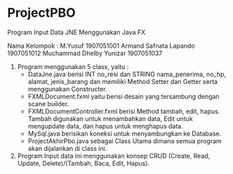# ProjectPBO
Program Input Data JNE Menggunakan Java FX

Nama Kelompok :
M.Yusuf 1907051001
Armand Safnata Lapando 1907051012
Muchammad Dhelby Yunizar 1907051037

1. Program menggunakan 5 class, yaitu :
   - DataJne.java berisi INT no_resi dan STRING nama_penerima, no_hp, alamat, jenis_barang dan memiliki Method Setter dan Getter serta menggunakan Constructer.
   - FXMLDocument.fxml yaitu berisi desain yang tersambung dengan scane builder.
   - FXMLDocumentController.fxml berisi Method tambah, edit, hapus. Tambah digunakan untuk menambahkan data, Edit untuk mengupdate data, dan hapus untuk menghapus data.
   - MySql.java berisikan koneksi untuk menyambungkan ke Database.
   - ProjectAkhirPbo.java sebagai Class Utama dimana semua program akan dijalankan di class ini.
2. Program Input data ini menggunakan konsep CRUD (Create, Read, Update, Delete)/(Tambah, Baca, Edit, Hapus).
